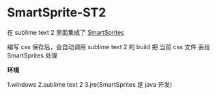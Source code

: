 SmartSprite-ST2
===============

在 sublime text 2 里面集成了  <a href="http://csssprites.org/" target="_blank">SmartSprites</a>

编写 css 保存后，会自动调用 sublime text 2 的 build 把 当前 css 文件 丢给 SmartSprites 处理

<b>环境</b>

1.windows
2.sublime text 2
3.jre(SmartSprites 是 java 开发)